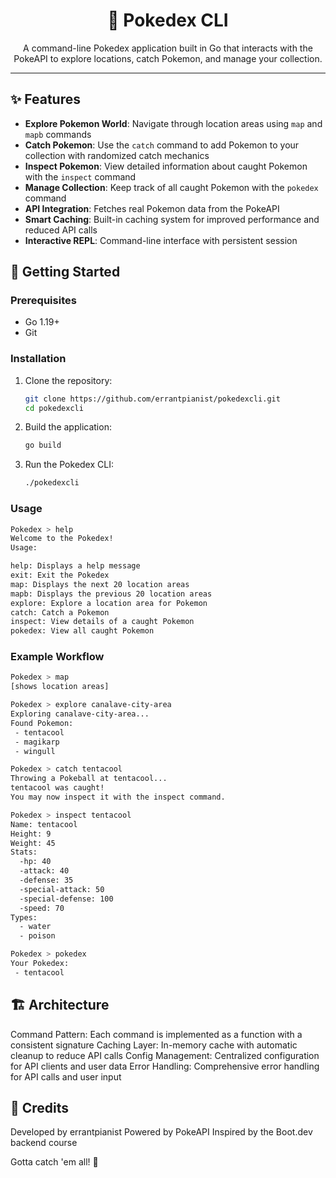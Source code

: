 <div align="center">
   <h1>🐾 Pokedex CLI</h1>
   <p>A command-line Pokedex application built in Go that interacts with the PokeAPI to explore locations, catch Pokemon, and manage your collection.</p>
</div>

---

## ✨ Features

- **Explore Pokemon World**: Navigate through location areas using `map` and `mapb` commands
- **Catch Pokemon**: Use the `catch` command to add Pokemon to your collection with randomized catch mechanics
- **Inspect Pokemon**: View detailed information about caught Pokemon with the `inspect` command
- **Manage Collection**: Keep track of all caught Pokemon with the `pokedex` command
- **API Integration**: Fetches real Pokemon data from the PokeAPI
- **Smart Caching**: Built-in caching system for improved performance and reduced API calls
- **Interactive REPL**: Command-line interface with persistent session

## 🚀 Getting Started

### Prerequisites

- Go 1.19+
- Git

### Installation

1. Clone the repository:

   ```sh
   git clone https://github.com/errantpianist/pokedexcli.git
   cd pokedexcli
   ```

2. Build the application:

   ```sh
   go build
   ```

3. Run the Pokedex CLI:

   ```sh
   ./pokedexcli
   ```

### Usage

```sh
Pokedex > help
Welcome to the Pokedex!
Usage:

help: Displays a help message
exit: Exit the Pokedex
map: Displays the next 20 location areas
mapb: Displays the previous 20 location areas
explore: Explore a location area for Pokemon
catch: Catch a Pokemon
inspect: View details of a caught Pokemon
pokedex: View all caught Pokemon
```

### Example Workflow

```sh
Pokedex > map
[shows location areas]

Pokedex > explore canalave-city-area
Exploring canalave-city-area...
Found Pokemon:
 - tentacool
 - magikarp
 - wingull

Pokedex > catch tentacool
Throwing a Pokeball at tentacool...
tentacool was caught!
You may now inspect it with the inspect command.

Pokedex > inspect tentacool
Name: tentacool
Height: 9
Weight: 45
Stats:
  -hp: 40
  -attack: 40
  -defense: 35
  -special-attack: 50
  -special-defense: 100
  -speed: 70
Types:
  - water
  - poison

Pokedex > pokedex
Your Pokedex:
 - tentacool
```

## 🏗️ Architecture

Command Pattern: Each command is implemented as a function with a consistent signature
Caching Layer: In-memory cache with automatic cleanup to reduce API calls
Config Management: Centralized configuration for API clients and user data
Error Handling: Comprehensive error handling for API calls and user input

## 🙏 Credits

Developed by errantpianist
Powered by PokeAPI
Inspired by the Boot.dev backend course

Gotta catch 'em all! 🌟
